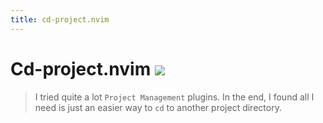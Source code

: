 ```yaml
---
title: cd-project.nvim
---
```


# Cd-project.nvim <a href="https://github.com/LintaoAmons/cd-project.nvim"> ![](https://img.shields.io/github/stars/LintaoAmons/cd-project.nvim?style=social) </a> 
> I tried quite a lot `Project Management` plugins. In the end, I found all I need is just an easier way to `cd` to another project directory.


